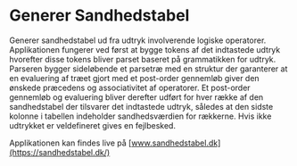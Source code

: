 # Generer Sandhedstabel

Generer sandhedstabel ud fra udtryk involverende logiske operatorer. Applikationen fungerer ved først
at bygge tokens af det indtastede udtryk hvorefter disse tokens bliver parset baseret på grammatikken for
udtryk. Parseren bygger sideløbende et parsetræ med en struktur der garanterer at en evaluering af træet
gjort med et post-order gennemløb giver den ønskede præcedens og associativitet af operatorer. Et post-order 
gennemløb og evaluering bliver derefter udført for hver række af den sandhedstabel der tilsvarer det indtastede 
udtryk, således at den sidste kolonne i tabellen indeholder sandhedsværdien for rækkerne. Hvis ikke udtrykket 
er veldefineret gives en fejlbesked. 

Applikationen kan findes live på [www.sandhedstabel.dk](https://sandhedstabel.dk/)